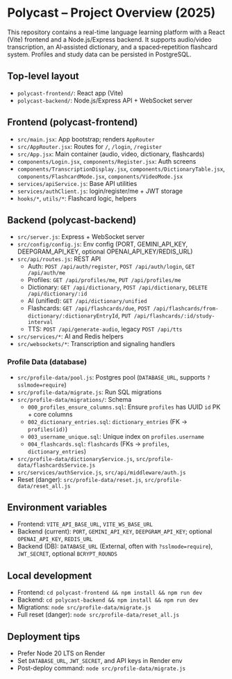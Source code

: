 # Polycast – Project Overview (2025)

This repository contains a real-time language learning platform with a React (Vite) frontend and a Node.js/Express backend. It supports audio/video transcription, an AI‑assisted dictionary, and a spaced‑repetition flashcard system. Profiles and study data can be persisted in PostgreSQL.

## Top-level layout
- `polycast-frontend/`: React app (Vite)
- `polycast-backend/`: Node.js/Express API + WebSocket server

## Frontend (polycast-frontend)
- `src/main.jsx`: App bootstrap; renders `AppRouter`
- `src/AppRouter.jsx`: Routes for `/`, `/login`, `/register`
- `src/App.jsx`: Main container (audio, video, dictionary, flashcards)
- `components/Login.jsx`, `components/Register.jsx`: Auth screens
- `components/TranscriptionDisplay.jsx`, `components/DictionaryTable.jsx`, `components/FlashcardMode.jsx`, `components/VideoMode.jsx`
- `services/apiService.js`: Base API utilities
- `services/authClient.js`: login/register/me + JWT storage
- `hooks/*`, `utils/*`: Flashcard logic, helpers

## Backend (polycast-backend)
- `src/server.js`: Express + WebSocket server
- `src/config/config.js`: Env config (PORT, GEMINI_API_KEY, DEEPGRAM_API_KEY, optional OPENAI_API_KEY/REDIS_URL)
- `src/api/routes.js`: REST API
  - Auth: `POST /api/auth/register`, `POST /api/auth/login`, `GET /api/auth/me`
  - Profiles: `GET /api/profiles/me`, `PUT /api/profiles/me`
  - Dictionary: `GET /api/dictionary`, `POST /api/dictionary`, `DELETE /api/dictionary/:id`
  - AI (unified): `GET /api/dictionary/unified`
  - Flashcards: `GET /api/flashcards/due`, `POST /api/flashcards/from-dictionary/:dictionaryEntryId`, `PUT /api/flashcards/:id/study-interval`
  - TTS: `POST /api/generate-audio`, legacy `POST /api/tts`
- `src/services/*`: AI and Redis helpers
- `src/websockets/*`: Transcription and signaling handlers

### Profile Data (database)
- `src/profile-data/pool.js`: Postgres pool (`DATABASE_URL`, supports `?sslmode=require`)
- `src/profile-data/migrate.js`: Run SQL migrations
- `src/profile-data/migrations/`: Schema
  - `000_profiles_ensure_columns.sql`: Ensure `profiles` has UUID `id` PK + core columns
  - `002_dictionary_entries.sql`: `dictionary_entries` (FK → `profiles(id)`)
  - `003_username_unique.sql`: Unique index on `profiles.username`
  - `004_flashcards.sql`: `flashcards` (FKs → `profiles`, `dictionary_entries`)
- `src/profile-data/dictionaryService.js`, `src/profile-data/flashcardsService.js`
- `src/services/authService.js`, `src/api/middleware/auth.js`
- Reset (danger): `src/profile-data/reset.js`, `src/profile-data/reset_all.js`

## Environment variables
- Frontend: `VITE_API_BASE_URL`, `VITE_WS_BASE_URL`
- Backend (current): `PORT`, `GEMINI_API_KEY`, `DEEPGRAM_API_KEY`; optional `OPENAI_API_KEY`, `REDIS_URL`
- Backend (DB): `DATABASE_URL` (External, often with `?sslmode=require`), `JWT_SECRET`, optional `BCRYPT_ROUNDS`

## Local development
- Frontend: `cd polycast-frontend && npm install && npm run dev`
- Backend: `cd polycast-backend && npm install && npm run dev`
- Migrations: `node src/profile-data/migrate.js`
- Full reset (danger): `node src/profile-data/reset_all.js`

## Deployment tips
- Prefer Node 20 LTS on Render
- Set `DATABASE_URL`, `JWT_SECRET`, and API keys in Render env
- Post-deploy command: `node src/profile-data/migrate.js`
